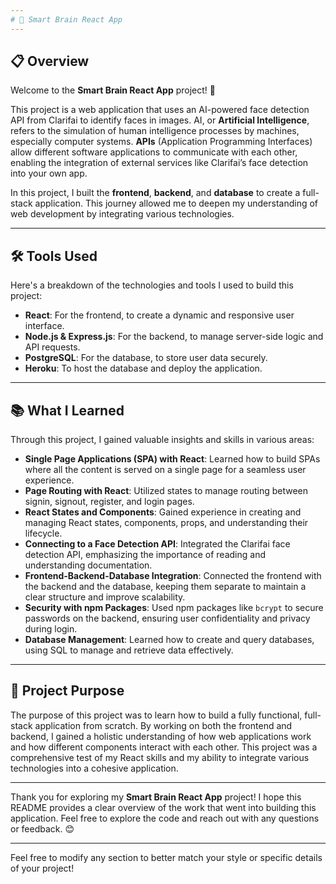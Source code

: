 ```yaml
---
# 🧠 Smart Brain React App
---
```


## 📋 Overview

Welcome to the **Smart Brain React App** project! 🚀

This project is a web application that uses an AI-powered face detection API from Clarifai to identify faces in images. AI, or **Artificial Intelligence**, refers to the simulation of human intelligence processes by machines, especially computer systems. **APIs** (Application Programming Interfaces) allow different software applications to communicate with each other, enabling the integration of external services like Clarifai’s face detection into your own app.

In this project, I built the **frontend**, **backend**, and **database** to create a full-stack application. This journey allowed me to deepen my understanding of web development by integrating various technologies.

---

## 🛠️ Tools Used

Here's a breakdown of the technologies and tools I used to build this project:

- **React**: For the frontend, to create a dynamic and responsive user interface.
- **Node.js & Express.js**: For the backend, to manage server-side logic and API requests.
- **PostgreSQL**: For the database, to store user data securely.
- **Heroku**: To host the database and deploy the application.

---

## 📚 What I Learned

Through this project, I gained valuable insights and skills in various areas:

- **Single Page Applications (SPA) with React**: Learned how to build SPAs where all the content is served on a single page for a seamless user experience.
- **Page Routing with React**: Utilized states to manage routing between signin, signout, register, and login pages.
- **React States and Components**: Gained experience in creating and managing React states, components, props, and understanding their lifecycle.
- **Connecting to a Face Detection API**: Integrated the Clarifai face detection API, emphasizing the importance of reading and understanding documentation.
- **Frontend-Backend-Database Integration**: Connected the frontend with the backend and the database, keeping them separate to maintain a clear structure and improve scalability.
- **Security with npm Packages**: Used npm packages like `bcrypt` to secure passwords on the backend, ensuring user confidentiality and privacy during login.
- **Database Management**: Learned how to create and query databases, using SQL to manage and retrieve data effectively.

---

## 🎯 Project Purpose

The purpose of this project was to learn how to build a fully functional, full-stack application from scratch. By working on both the frontend and backend, I gained a holistic understanding of how web applications work and how different components interact with each other. This project was a comprehensive test of my React skills and my ability to integrate various technologies into a cohesive application.

---

Thank you for exploring my **Smart Brain React App** project! I hope this README provides a clear overview of the work that went into building this application. Feel free to explore the code and reach out with any questions or feedback. 😊

---

Feel free to modify any section to better match your style or specific details of your project!

